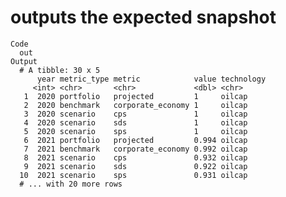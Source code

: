 # outputs the expected snapshot

    Code
      out
    Output
      # A tibble: 30 x 5
          year metric_type metric            value technology
         <int> <chr>       <chr>             <dbl> <chr>     
       1  2020 portfolio   projected         1     oilcap    
       2  2020 benchmark   corporate_economy 1     oilcap    
       3  2020 scenario    cps               1     oilcap    
       4  2020 scenario    sds               1     oilcap    
       5  2020 scenario    sps               1     oilcap    
       6  2021 portfolio   projected         0.994 oilcap    
       7  2021 benchmark   corporate_economy 0.992 oilcap    
       8  2021 scenario    cps               0.932 oilcap    
       9  2021 scenario    sds               0.922 oilcap    
      10  2021 scenario    sps               0.931 oilcap    
      # ... with 20 more rows

